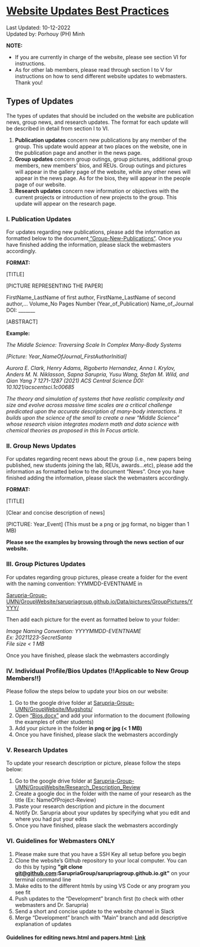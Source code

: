 # [Website Updates Best Practices](https://docs.google.com/document/d/16CKtHjKzPj2LLqS0tFQlL2jCTr1Omqot/edit)
Last Updated: 10-12-2022 <br/>
Updated by: Porhouy (PH) Minh

**NOTE:** <br/>
- If you are currently in charge of the website, please see section VI for instructions. 
- As for other lab members, please read through section I to V for instructions on how to send different website updates to webmasters. Thank you!

## Types of Updates

The types of updates that should be included on the website are publication news, group news, and research updates. The format for each update will be described in detail from section I to VI. 

1) **Publication updates** concern new publications by any member of the group. This update would appear at two places on the website, one in the publication page and another in the news page. 
2) **Group updates** concern group outings, group pictures, additional group members, new members' bios, and REUs. Group outings and pictures will appear in the gallery page of the website, while any other news will appear in the news page. As for the bios, they will appear in the people page of our website. 
3) **Research updates** concern new information or objectives with the current projects or introduction of new projects to the group. This update will appear on the research page.

### I. Publication Updates
For updates regarding new publications, please add the information as formatted below to the document[ “Group-New-Publications”](https://docs.google.com/document/d/1pgxeaMHtInkjudmMBUPGrDMKS3hh_7SpVVWQLvpx7No/edit). Once you have finished adding the information, please slack the webmasters accordingly. <br/>
 
**FORMAT:**

[TITLE]

[PICTURE REPRESENTING THE PAPER] 

FirstName_LastName of first author, FirstName_LastName of second author,… Volume_No Pages Number (Year_of_Publication) Name_of_Journal DOI: _______

[ABSTRACT] 

**Example:** 

*The Middle Science: Traversing Scale In Complex Many-Body Systems*

*[Picture: Year_NameOfJournal_FirstAuthorInitial]* 

*Aurora E. Clark, Henry Adams, Rigoberto Hernandez, Anna I. Krylov, Anders M. N. Niklasson, Sapna Sarupria, Yusu Wang, Stefan M. Wild, and Qian Yang 7 1271-1287 (2021) ACS Central Science DOI: 10.1021/acscentsci.1c00685*

*The theory and simulation of systems that have realistic complexity and size and evolve across massive time scales are a critical challenge predicated upon the accurate description of many-body interactions. It builds upon the science of the small to create a new “Middle Science” whose research vision integrates modern math and data science with chemical theories as proposed in this In Focus article.*


### II. Group News Updates
For updates regarding recent news about the group (i.e., new papers being published, new students joining the lab, REUs, awards…etc), please add the information as formatted below to the document “News”. Once you have finished adding the information, please slack the webmasters accordingly. <br/>
 
**FORMAT:**

[TITLE]

[Clear and concise description of news] 

[PICTURE: Year_Event] (This must be a png or jpg format, no bigger than 1 MB)

**Please see the examples by browsing through the news section of our website.**

### III. Group Pictures Updates
For updates regarding group pictures, please create a folder for the event with the naming convention: YYMMDD-EVENTNAME in 

[Sarupria-Group-UMN/GroupWebsite/sarupriagroup.github.io/Data/pictures/GroupPictures/YYYY/](https://drive.google.com/drive/u/0/folders/169D0ws69Q0orcba2Qd7UQKqVskeXfvTk) 

Then add each picture for the event as formatted below to your folder: 

*Image Naming Convention: YYYYMMDD-EVENTNAME* <br/>
*Ex: 20211223-SecretSanta* <br/>
*File size < 1 MB* <br/>

Once you have finished, please slack the webmasters accordingly

### IV. Individual Profile/Bios Updates (!!Applicable to New Group Members!!)
Please follow the steps below to update your bios on our website: 

1) Go to the google drive folder at [Sarupria-Group-UMN/GroupWebsite/Mugshots/](https://drive.google.com/drive/u/0/folders/169c-iK5Ownjo4DQcTRsIXFpzrEx4slci)
2) Open [“Bios.docx”](https://docs.google.com/document/d/1Bgc6u7CPnqRwjgWLsrhVi1sZADCCzKh1/edit?usp=share_link&ouid=114755699523492321653&rtpof=true&sd=true) and add your information to the document (following the examples of other students)
3) Add your picture in the folder **in png or jpg (< 1 MB)**
4) Once you have finished, please slack the webmasters accordingly

### V. Research Updates
To update your research description or picture, please follow the steps below: 

1) Go to the google drive folder at [Sarupria-Group-UMN/GroupWebsite/Research_Description_Review](https://drive.google.com/drive/u/0/folders/1zw-LJxLza1TrTtW2Cbut26tN3PhdJT_a)
2) Create a google doc in the folder with the name of your research as the title (Ex: NameOfProject-Review) 
3) Paste your research description and picture in the document 
4) Notify Dr. Sarupria about your updates by specifying what you edit and where you had put your edits
5) Once you have finished, please slack the webmasters accordingly

### VI. Guidelines for Webmasters ONLY
1) Please make sure that you have a SSH Key all setup before you begin
2) Clone the website’s Github repository to your local computer. You can do this by typing **"git clone git@github.com:SarupriaGroup/sarupriagroup.github.io.git"** on your terminal command line  
3) Make edits to the different htmls by using VS Code or any program you see fit
4) Push updates to the “Development” branch first (to check with other webmasters and Dr. Sarupria)
5) Send a short and concise update to the website channel in Slack
6) Merge “Development” branch with “Main” branch and add descriptive explanation of updates

#### Guidelines for editing news.html and papers.html: [Link](https://docs.google.com/document/d/16CKtHjKzPj2LLqS0tFQlL2jCTr1Omqot/edit)
